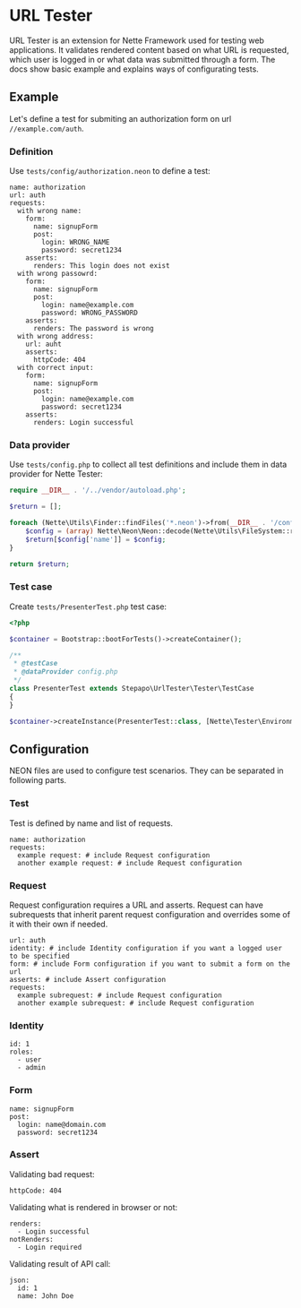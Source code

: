 # URL Tester

URL Tester is an extension for Nette Framework used for testing web applications. It validates rendered content based on what URL is requested, which user is logged in or what data was submitted through a form. The docs show basic example and explains ways of configurating tests.

## Example

Let's define a test for submiting an authorization form on url `//example.com/auth`.

### Definition

Use `tests/config/authorization.neon` to define a test:

```neon
name: authorization
url: auth
requests:
  with wrong name:
    form:
      name: signupForm
      post:
        login: WRONG_NAME
        password: secret1234
    asserts:
      renders: This login does not exist
  with wrong passowrd:  
    form:
      name: signupForm
      post:
        login: name@example.com
        password: WRONG_PASSWORD
    asserts:
      renders: The password is wrong
  with wrong address:
    url: auht
    asserts:
      httpCode: 404
  with correct input:
    form:
      name: signupForm
      post:
        login: name@example.com
        password: secret1234
    asserts:
      renders: Login successful
```

### Data provider

Use `tests/config.php` to collect all test definitions and include them in data provider for Nette Tester:

```php
require __DIR__ . '/../vendor/autoload.php';

$return = [];

foreach (Nette\Utils\Finder::findFiles('*.neon')->from(__DIR__ . '/config') as $file) {
	$config = (array) Nette\Neon\Neon::decode(Nette\Utils\FileSystem::read($file));
	$return[$config['name']] = $config;
}

return $return;

```

### Test case

Create `tests/PresenterTest.php` test case:

```php
<?php

$container = Bootstrap::bootForTests()->createContainer();

/**
 * @testCase
 * @dataProvider config.php
 */
class PresenterTest extends Stepapo\UrlTester\Tester\TestCase
{
}

$container->createInstance(PresenterTest::class, [Nette\Tester\Environment::loadData()])->run();
```

## Configuration

NEON files are used to configure test scenarios. They can be separated in following parts.

### Test

Test is defined by name and list of requests.

```neon
name: authorization
requests:
  example request: # include Request configuration    
  another example request: # include Request configuration
```

### Request

Request configuration requires a URL and asserts. Request can have subrequests that inherit parent request configuration and overrides some of it with their own if needed.

```neon
url: auth
identity: # include Identity configuration if you want a logged user to be specified
form: # include Form configuration if you want to submit a form on the url
asserts: # include Assert configuration
requests:
  example subrequest: # include Request configuration    
  another example subrequest: # include Request configuration
```

### Identity

```neon
id: 1
roles:
  - user
  - admin
```

### Form

```neon
name: signupForm
post:
  login: name@domain.com
  password: secret1234
```

### Assert

Validating bad request:

```neon
httpCode: 404
```

Validating what is rendered in browser or not:

```neon
renders:
  - Login successful
notRenders:
  - Login required
```

Validating result of API call:

```neon
json:
  id: 1
  name: John Doe
```
